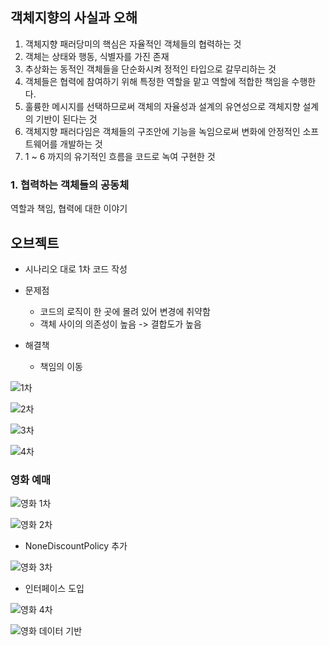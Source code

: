 ## 객체지향의 사실과 오해
1. 객체지향 패러당미의 핵심은 자율적인 객체들의 협력하는 것
2. 객체는 상태와 행동, 식별자를 가진 존재
3. 추상화는 동적인 객체들을 단순화시켜 정적인 타입으로 갈무리하는 것
4. 객체들은 협력에 참여하기 위해 특정한 역할을 맡고 역할에 적합한 책임을 수행한다.
5. 훌륭한 메시지를 선택하므로써 객체의 자율성과 설계의 유연성으로 객체지향 설계의 기반이 된다는 것
6. 객체지향 패러다임은 객체들의 구조안에 기능을 녹임으로써 변화에 안정적인 소프트웨어를 개발하는 것
7. 1 ~ 6 까지의 유기적인 흐름을 코드로 녹여 구현한 것


### 1. 협력하는 객체들의 공동체
역할과 책임, 협력에 대한 이야기


## 오브젝트

- 시나리오 대로 1차 코드 작성

- 문제점
    - 코드의 로직이 한 곳에 몰려 있어 변경에 취약함
    - 객체 사이의 의존성이 높음 -> 결합도가 높음
  
- 해결책
  - 책임의 이동

![1차](docs/audience1.png)

![2차](docs/audience2.png)

![3차](docs/audience3.png)

![4차](docs/audience4.png)



### 영화 예매
![영화 1차](docs/movie1.png)

![영화 2차](docs/movie2.png)
- NoneDiscountPolicy 추가

![영화 3차](docs/movie3.png)
- 인터페이스 도입

![영화 4차](docs/movie4.png)

![영화 데이터 기반](docs/movie_data.png)

